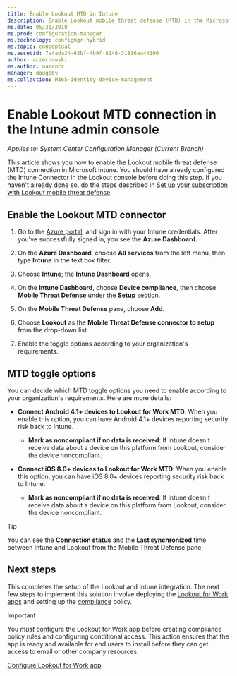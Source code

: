 ```yaml
---
title: Enable Lookout MTD in Intune
description: Enable Lookout mobile threat defense (MTD) in the Microsoft Intune portal.
ms.date: 05/31/2018
ms.prod: configuration-manager
ms.technology: configmgr-hybrid
ms.topic: conceptual
ms.assetid: 7e4ada34-63bf-4b9f-8246-31816aa44196
author: aczechowski
ms.author: aaroncz
manager: dougeby
ms.collection: M365-identity-device-management
---
```

# Enable Lookout MTD connection in the Intune admin console

*Applies to: System Center Configuration Manager (Current Branch)*

This article shows you how to enable the Lookout mobile threat defense (MTD) connection in Microsoft Intune. You should have already configured the Intune Connector in the Lookout console before doing this step. If you haven't already done so, do the steps described in [Set up your subscription with Lookout mobile threat defense](set-up-your-subscription-with-lookout.md).



## Enable the Lookout MTD connector

1. Go to the [Azure portal](https://portal.azure.com), and sign in with your Intune credentials. After you've successfully signed in, you see the **Azure Dashboard**.  

2. On the **Azure Dashboard**, choose **All services** from the left menu, then type **Intune** in the text box filter.  

3. Choose **Intune**; the **Intune Dashboard** opens.  

4. On the **Intune Dashboard**, choose **Device compliance**, then choose **Mobile Threat Defense** under the **Setup** section.  

5. On the **Mobile Threat Defense** pane, choose **Add**.  

6. Choose **Lookout** as the **Mobile Threat Defense connector to setup** from the drop-down list.  

7. Enable the toggle options according to your organization's requirements.  



## MTD toggle options

You can decide which MTD toggle options you need to enable according to your organization's requirements. Here are more details:

- **Connect Android 4.1+ devices to Lookout for Work MTD**: When you enable this option, you can have Android 4.1+ devices reporting security risk back to Intune.  
    - **Mark as noncompliant if no data is received**: If Intune doesn't receive data about a device on this platform from Lookout, consider the device noncompliant.  

- **Connect iOS 8.0+ devices to Lookout for Work MTD**: When you enable this option, you can have iOS 8.0+ devices reporting security risk back to Intune.
    - **Mark as noncompliant if no data is received**: If Intune doesn't receive data about a device on this platform from Lookout, consider the device noncompliant.  

> [!TIP]  
> You can see the **Connection status** and the **Last synchronized** time between Intune and Lookout from the Mobile Threat Defense pane.



## Next steps
This completes the setup of the Lookout and Intune integration. The next few steps to implement this solution involve deploying the [Lookout for Work apps](configure-and-deploy-lookout-for-work-apps.md) and setting up the [compliance](enable-device-threat-protection-rule-compliance-policy.md) policy.

>[!IMPORTANT]
> You *must* configure the Lookout for Work app before creating compliance policy rules and configuring conditional access. This action ensures that the app is ready and available for end users to install before they can get access to email or other company resources.

[Configure Lookout for Work app](configure-and-deploy-lookout-for-work-apps.md)
